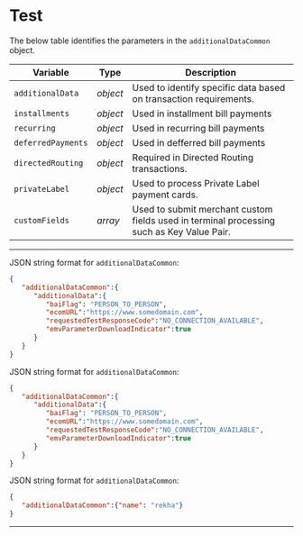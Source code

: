 # Test 

<!--
type: tab
titles: additionalDataCommon, JSON Example, example 3, example 4
-->


The below table identifies the parameters in the `additionalDataCommon` object.


| Variable | Type  | Description |
| -------- | --- |  ------------------ |
| `additionalData` | *object*  | Used to identify specific data based on transaction requirements. |
| `installments` | *object*| Used in installment bill payments |
| `recurring` | *object*  | Used in recurring bill payments |
| `deferredPayments` | *object* |  Used in defferred bill payments |
| `directedRouting` | *object* |  Required in Directed Routing transactions. |
| `privateLabel` | *object* |  Used to process Private Label payment cards. |
| `customFields` | *array* |  Used to submit merchant custom fields used in terminal processing such as Key Value Pair. |


---

<!-- type: tab -->

JSON string format for `additionalDataCommon`:

```json
{
   "additionalDataCommon":{
      "additionalData":{
         "baiFlag": "PERSON_TO_PERSON",
         "ecomURL":"https://www.somedomain.com",
         "requestedTestResponseCode":"NO_CONNECTION_AVAILABLE",
         "emvParameterDownloadIndicator":true
      }
   }
}
```

<!-- type: tab -->

JSON string format for `additionalDataCommon`:

```json
{
   "additionalDataCommon":{
      "additionalData":{
         "baiFlag": "PERSON_TO_PERSON",
         "ecomURL":"https://www.somedomain.com",
         "requestedTestResponseCode":"NO_CONNECTION_AVAILABLE",
         "emvParameterDownloadIndicator":true
      }
   }
}
```

<!-- type: tab -->

JSON string format for `additionalDataCommon`:

```json
{
   "additionalDataCommon":{"name": "rekha"}
}
```

<!-- type: tab-end -->
---
